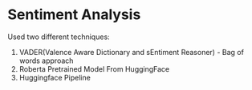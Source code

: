 # Sentiment Analysis

Used two different techniques:
1. VADER(Valence Aware Dictionary and sEntiment Reasoner) - Bag of words approach
2. Roberta Pretrained Model From HuggingFace
3. Huggingface Pipeline
